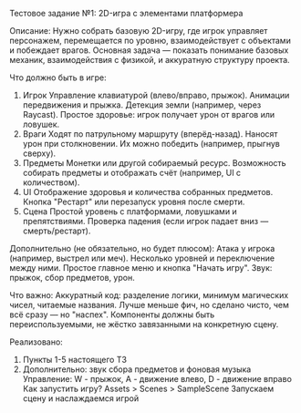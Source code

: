 Тестовое задание №1: 2D-игра с элементами платформера


Описание:
 Нужно собрать базовую 2D-игру, где игрок управляет персонажем, перемещается по уровню, взаимодействует с объектами и побеждает врагов. Основная задача — показать понимание базовых механик, взаимодействия с физикой, и аккуратную структуру проекта.
 
Что должно быть в игре:
1. Игрок
Управление клавиатурой (влево/вправо, прыжок).
Анимации передвижения и прыжка.
Детекция земли (например, через Raycast).
Простое здоровье: игрок получает урон от врагов или ловушек.
2. Враги
Ходят по патрульному маршруту (вперёд-назад).
Наносят урон при столкновении.
Их можно победить (например, прыгнув сверху).
3. Предметы
Монетки или другой собираемый ресурс.
Возможность собирать предметы и отображать счёт (например, UI с количеством).
4. UI
Отображение здоровья и количества собранных предметов.
Кнопка "Рестарт" или перезапуск уровня после смерти.
5. Сцена
Простой уровень с платформами, ловушками и препятствиями.
Проверка падения (если игрок падает вниз — смерть/рестарт).
 
Дополнительно (не обязательно, но будет плюсом):
Атака у игрока (например, выстрел или меч).
Несколько уровней и переключение между ними.
Простое главное меню и кнопка "Начать игру".
Звук: прыжок, сбор предметов, урон.
 
Что важно:
Аккуратный код: разделение логики, минимум магических чисел, читаемые названия.
Лучше меньше фич, но сделано чисто, чем всё сразу — но "наспех".
Компоненты должны быть переиспользуемыми, не жёстко завязанными на конкретную сцену.

Реализовано:
1. Пункты 1-5 настоящего ТЗ
2. Дополнительно: звук сбора предметов и фоновая музыка
Управление:
W - прыжок, A - движение влево, D - движение вправо
Как запустить игру?
Assets > Scenes > SampleScene
Запускаем сцену и наслаждаемся игрой
